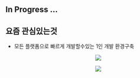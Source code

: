 ## In Progress ...

## 요즘 관심있는것

- 모든 플랫폼으로 빠르게 개발할수있는 1인 개발 환경구축

<p align="center">
  <a href="https://skillicons.dev">
    <img src="https://skillicons.dev/icons?i=react,tailwind,swift,androidstudio,flutter" />
  </a>
</p>

<p align="center">
  <a href="https://skillicons.dev">
    <img src="https://skillicons.dev/icons?i=nestjs,postgres,prisma" />
  </a>
</p>